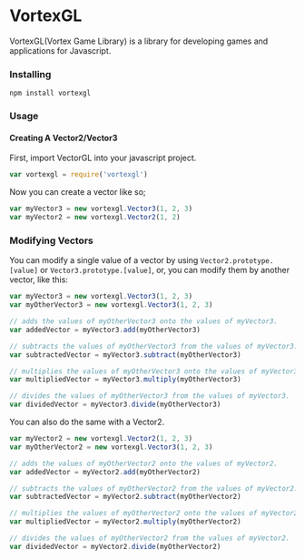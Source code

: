 # VortexGL
VortexGL(Vortex Game Library) is a library for developing games and applications for Javascript.

### Installing
```
npm install vortexgl
```

### Usage
#### Creating A Vector2/Vector3
First, import VectorGL into your javascript project.
```javascript
var vortexgl = require('vortexgl')
```
Now you can create a vector like so;
```javascript
var myVector3 = new vortexgl.Vector3(1, 2, 3)
var myVector2 = new vortexgl.Vector2(1, 2)
```

### Modifying Vectors
You can modify a single value of a vector by using `Vector2.prototype.[value]` or `Vector3.prototype.[value]`, or, you can modify them by another vector, like this:
```javascript
var myVector3 = new vortexgl.Vector3(1, 2, 3)
var myOtherVector3 = new vortexgl.Vector3(1, 2, 3)

// adds the values of myOtherVector3 onto the values of myVector3.
var addedVector = myVector3.add(myOtherVector3)

// subtracts the values of myOtherVector3 from the values of myVector3.
var subtractedVector = myVector3.subtract(myOtherVector3)

// multiplies the values of myOtherVector3 onto the values of myVector3.
var multipliedVector = myVector3.multiply(myOtherVector3)

// divides the values of myOtherVector3 from the values of myVector3.
var dividedVector = myVector3.divide(myOtherVector3)
```
You can also do the same with a Vector2.

```javascript
var myVector2 = new vortexgl.Vector2(1, 2, 3)
var myOtherVector2 = new vortexgl.Vector3(1, 2, 3)

// adds the values of myOtherVector2 onto the values of myVector2.
var addedVector = myVector2.add(myOtherVector2)

// subtracts the values of myOtherVector2 from the values of myVector2.
var subtractedVector = myVector2.subtract(myOtherVector2)

// multiplies the values of myOtherVector2 onto the values of myVector2.
var multipliedVector = myVector2.multiply(myOtherVector2)

// divides the values of myOtherVector2 from the values of myVector2.
var dividedVector = myVector2.divide(myOtherVector2)
```